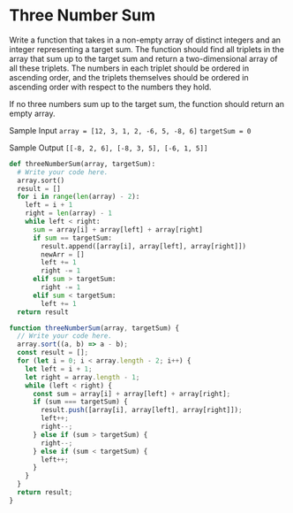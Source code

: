 # Three Number Sum

Write a function that takes in a non-empty array of distinct integers and an
integer representing a target sum. The function should find all triplets in
the array that sum up to the target sum and return a two-dimensional array of
all these triplets. The numbers in each triplet should be ordered in ascending
order, and the triplets themselves should be ordered in ascending order with
respect to the numbers they hold.

If no three numbers sum up to the target sum, the function should return an
empty array.

Sample Input
`array = [12, 3, 1, 2, -6, 5, -8, 6]`
`targetSum = 0`

Sample Output
`[[-8, 2, 6], [-8, 3, 5], [-6, 1, 5]]`

```python
def threeNumberSum(array, targetSum):
  # Write your code here.
  array.sort()
  result = []
  for i in range(len(array) - 2):
    left = i + 1
    right = len(array) - 1
    while left < right:
      sum = array[i] + array[left] + array[right]
      if sum == targetSum:
        result.append([array[i], array[left], array[right]])
        newArr = []
        left += 1
        right -= 1
      elif sum > targetSum:
        right -= 1
      elif sum < targetSum:
        left += 1
  return result
```

```javascript
function threeNumberSum(array, targetSum) {
  // Write your code here.
  array.sort((a, b) => a - b);
  const result = [];
  for (let i = 0; i < array.length - 2; i++) {
    let left = i + 1;
    let right = array.length - 1;
    while (left < right) {
      const sum = array[i] + array[left] + array[right];
      if (sum === targetSum) {
        result.push([array[i], array[left], array[right]]);
        left++;
        right--;
      } else if (sum > targetSum) {
        right--;
      } else if (sum < targetSum) {
        left++;
      }
    }
  }
  return result;
}
```
